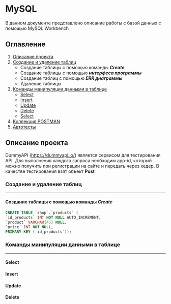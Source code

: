 # MySQL

В данном документе представлено описание работы с базой данных с помощью MySQL Workbench

## Оглавление
1. [Описание проекта](#описание-проекта)
2. [Создание и удаление таблиц](#создание-и-удаление-таблиц)
   - Создание таблицы с помощью команды ***Create***
   - Создание таблицы с помощью ***интерфеса программы***
   - Создание таблиц с помощью ***ERR диаграммы***
   - Удаление таблицы
4. [Команды манипуляции данными в таблице](#майнд-карта)
   - [Select]()
   - [Insert]()
   - [Update]()
   - [Delete]()
   - [Select]()
5. [Коллекция POSTMAN](#коллекция-postman)
6. [Автотесты](#автотесты)
   
## Описание проекта

DummyAPI (https://dummyapi.io/) является сервисом для тестирования API. Для выполнения каждого запроса необходим app-id, который можно получить при регистрации на сайте и передать через хедер.
В качестве тестирования взят объект **Post**

### Создание и удаление таблиц
______
#### Создание таблицы с помощью команды ***Create***
```sql
CREATE TABLE `shop`.`products` (
`id_products` INT NOT NULL AUTO_INCREMENT,
`product` VARCHAR(45) NULL,
`price` INT NOT NULL,
PRIMARY KEY (`id_products`));
```

### Команды манипуляции данными в таблице
_____
#### Select


#### Insert


#### Update


#### Delete
